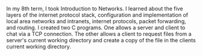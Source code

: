 In my 8th term, I took Introduction to Networks. I learned about the five layers of the internet protocol stack, configuration and implementation of local area networks and intranets, internet protocols, packet forwarding, and routing. I created two C programs. One allows a server and client to chat via a TCP connection. The other allows a client to request files from a server's current working directory and create a copy of the file in the clients current working directory.
